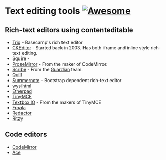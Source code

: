 # Text editing tools [![Awesome](https://cdn.rawgit.com/sindresorhus/awesome/d7305f38d29fed78fa85652e3a63e154dd8e8829/media/badge.svg)](https://github.com/sindresorhus/awesome)

## Rich-text editors using contenteditable

* [Trix](https://github.com/basecamp/trix) - Basecamp's rich text editor
* [CKEditor](http://ckeditor.com/) - Started back in 2003. Has both iframe and inline style rich-text editing.
* [Squire](https://github.com/neilj/Squire) - 
* [ProseMirror](http://prosemirror.net/) - From the maker of CodeMirror.
* [Scribe](https://github.com/guardian/scribe) - From the [Guardian](http://www.theguardian.com/) team.
* [Quill](http://quilljs.com/)
* [Summernote](http://summernote.org/) - Bootstrap dependent rich-text editor
* [wysihtml](http://wysihtml.com/) 
* [Etherpad](http://etherpad.org/) 
* [TinyMCE](http://www.tinymce.com/)
* [Textbox.IO](https://textbox.io/) - From the makers of TinyMCE
* [Froala](https://www.froala.com/wysiwyg-editor)
* [Redactor](http://imperavi.com/redactor/)
* [Ritzy](https://github.com/ritzyed/ritzy) 

## Code editors

* [CodeMirror](https://codemirror.net/)
* [Ace](https://ace.c9.io/#nav=about)
